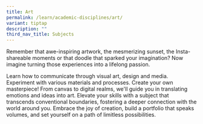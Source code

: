 ```yaml
---
title: Art
permalink: /learn/academic-disciplines/art/
variant: tiptap
description: ""
third_nav_title: Subjects
---
```

<p>Remember that awe-inspiring artwork, the mesmerizing sunset, the Insta-shareable moments or that doodle that sparked your imagination? Now imagine turning those experiences into a lifelong passion.</p><p>Learn how to communicate through visual art, design and media. Experiment with various materials and processes. Create your own masterpiece! From canvas to digital realms, we'll guide you in translating emotions and ideas into art. Elevate your skills with a subject that transcends conventional boundaries, fostering a deeper connection with the world around you. Embrace the joy of creation, build a portfolio that speaks volumes, and set yourself on a path of limitless possibilities.</p>